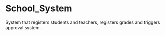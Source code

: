 # School_System
 System that registers students and teachers, registers grades and triggers approval system.
